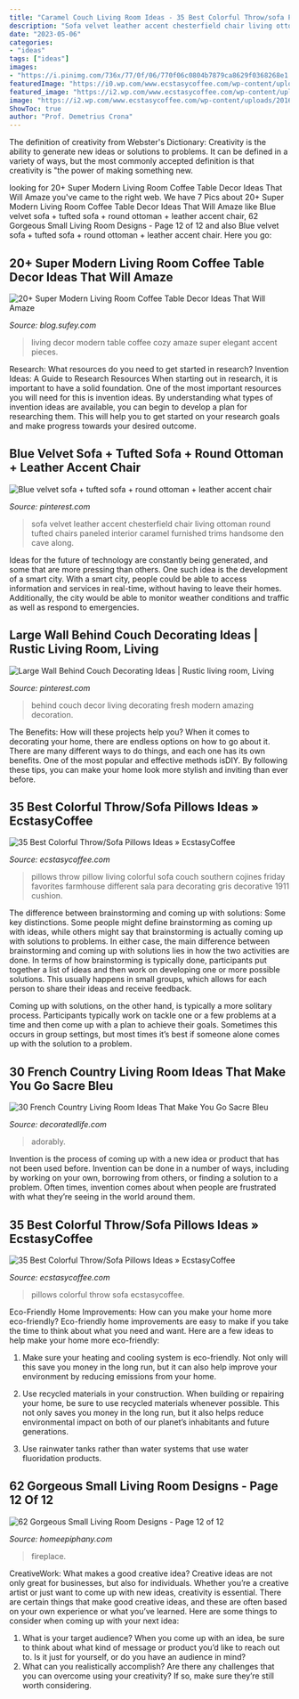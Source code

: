 ```yaml
---
title: "Caramel Couch Living Room Ideas - 35 Best Colorful Throw/sofa Pillows Ideas » Ecstasycoffee"
description: "Sofa velvet leather accent chesterfield chair living ottoman round tufted chairs paneled interior caramel furnished trims handsome den cave along"
date: "2023-05-06"
categories:
- "ideas"
tags: ["ideas"]
images:
- "https://i.pinimg.com/736x/77/0f/06/770f06c0804b7879ca8629f0368268e1.jpg"
featuredImage: "https://i0.wp.com/www.ecstasycoffee.com/wp-content/uploads/2016/10/Colorful-Throw-Pillows-40.jpg"
featured_image: "https://i2.wp.com/www.ecstasycoffee.com/wp-content/uploads/2016/10/Colorful-Throw-Pillows-28.jpg?resize=534%2C800"
image: "https://i2.wp.com/www.ecstasycoffee.com/wp-content/uploads/2016/10/Colorful-Throw-Pillows-28.jpg?resize=534%2C800"
ShowToc: true
author: "Prof. Demetrius Crona"
---
```



The definition of creativity from Webster's Dictionary:
Creativity is the ability to generate new ideas or solutions to problems. It can be defined in a variety of ways, but the most commonly accepted definition is that creativity is "the power of making something new.

	

		
looking for 20+ Super Modern Living Room Coffee Table Decor Ideas That Will Amaze you've came to the right web. We have 7 Pics about 20+ Super Modern Living Room Coffee Table Decor Ideas That Will Amaze like Blue velvet sofa + tufted sofa + round ottoman + leather accent chair, 62 Gorgeous Small Living Room Designs - Page 12 of 12 and also Blue velvet sofa + tufted sofa + round ottoman + leather accent chair. Here you go:
		
    
## 20+ Super Modern Living Room Coffee Table Decor Ideas That Will Amaze

<img loading=lazy src="http://cdn.architecturendesign.net/wp-content/uploads/2015/11/AD-09-modern-cozy-living-room-decor.jpg" onerror="this.onerror=null;this.src='https://tse1.mm.bing.net/th?id=OIP.I9RzrbrkWNa_uls79UX0jgHaLG&amp;pid=15.1';" alt="20+ Super Modern Living Room Coffee Table Decor Ideas That Will Amaze">

_Source: blog.sufey.com_

>living decor modern table coffee cozy amaze super elegant accent pieces. 

	

Research: What resources do you need to get started in research?
Invention Ideas: A Guide to Research Resources
When starting out in research, it is important to have a solid foundation. One of the most important resources you will need for this is invention ideas. By understanding what types of invention ideas are available, you can begin to develop a plan for researching them. This will help you to get started on your research goals and make progress towards your desired outcome.

    
## Blue Velvet Sofa + Tufted Sofa + Round Ottoman + Leather Accent Chair

<img loading=lazy src="https://i.pinimg.com/736x/82/3e/fa/823efaad4cb93d896d2c5ba841f177a5.jpg" onerror="this.onerror=null;this.src='https://tse2.mm.bing.net/th?id=OIP.yWozboU3z_TYoRik33fBxQHaKI&amp;pid=15.1';" alt="Blue velvet sofa + tufted sofa + round ottoman + leather accent chair">

_Source: pinterest.com_

>sofa velvet leather accent chesterfield chair living ottoman round tufted chairs paneled interior caramel furnished trims handsome den cave along. 

	

Ideas for the future of technology are constantly being generated, and some that are more pressing than others. One such idea is the development of a smart city. With a smart city, people could be able to access information and services in real-time, without having to leave their homes. Additionally, the city would be able to monitor weather conditions and traffic as well as respond to emergencies.

    
## Large Wall Behind Couch Decorating Ideas | Rustic Living Room, Living

<img loading=lazy src="https://i.pinimg.com/736x/77/0f/06/770f06c0804b7879ca8629f0368268e1.jpg" onerror="this.onerror=null;this.src='https://tse1.mm.bing.net/th?id=OIP.GNrIz1QT4CUfirL_Z1NbrgHaGn&amp;pid=15.1';" alt="Large Wall Behind Couch Decorating Ideas | Rustic living room, Living">

_Source: pinterest.com_

>behind couch decor living decorating fresh modern amazing decoration. 

	

The Benefits: How will these projects help you?
When it comes to decorating your home, there are endless options on how to go about it. There are many different ways to do things, and each one has its own benefits. One of the most popular and effective methods isDIY. By following these tips, you can make your home look more stylish and inviting than ever before.

    
## 35 Best Colorful Throw/Sofa Pillows Ideas » EcstasyCoffee

<img loading=lazy src="https://i2.wp.com/www.ecstasycoffee.com/wp-content/uploads/2016/10/Colorful-Throw-Pillows-28.jpg?resize=534%2C800" onerror="this.onerror=null;this.src='https://tse4.mm.bing.net/th?id=OIP.fLu_q_STbqkLVpjzM06MmAHaLG&amp;pid=15.1';" alt="35 Best Colorful Throw/Sofa Pillows Ideas » EcstasyCoffee">

_Source: ecstasycoffee.com_

>pillows throw pillow living colorful sofa couch southern cojines friday favorites farmhouse different sala para decorating gris decorative 1911 cushion. 

	

The difference between brainstorming and coming up with solutions: Some key distinctions.
Some people might define brainstorming as coming up with ideas, while others might say that brainstorming is actually coming up with solutions to problems. In either case, the main difference between brainstorming and coming up with solutions lies in how the two activities are done.
In terms of how brainstorming is typically done, participants put together a list of ideas and then work on developing one or more possible solutions. This usually happens in small groups, which allows for each person to share their ideas and receive feedback.

Coming up with solutions, on the other hand, is typically a more solitary process. Participants typically work on tackle one or a few problems at a time and then come up with a plan to achieve their goals. Sometimes this occurs in group settings, but most times it’s best if someone alone comes up with the solution to a problem.

    
## 30 French Country Living Room Ideas That Make You Go Sacre Bleu

<img loading=lazy src="https://decoratedlife.com/wp-content/uploads/2020/04/28.-An-Adorably-Red-and-White-Living-Room.jpg" onerror="this.onerror=null;this.src='https://tse3.mm.bing.net/th?id=OIP.b_ZLHDcgq5hbubPfhHllEQHaLH&amp;pid=15.1';" alt="30 French Country Living Room Ideas That Make You Go Sacre Bleu">

_Source: decoratedlife.com_

>adorably. 

	

Invention is the process of coming up with a new idea or product that has not been used before. Invention can be done in a number of ways, including by working on your own, borrowing from others, or finding a solution to a problem. Often times, invention comes about when people are frustrated with what they’re seeing in the world around them.

    
## 35 Best Colorful Throw/Sofa Pillows Ideas » EcstasyCoffee

<img loading=lazy src="https://i0.wp.com/www.ecstasycoffee.com/wp-content/uploads/2016/10/Colorful-Throw-Pillows-40.jpg" onerror="this.onerror=null;this.src='https://tse1.mm.bing.net/th?id=OIP.njlpDR-L0UDbKEkRACwKvgHaLL&amp;pid=15.1';" alt="35 Best Colorful Throw/Sofa Pillows Ideas » EcstasyCoffee">

_Source: ecstasycoffee.com_

>pillows colorful throw sofa ecstasycoffee. 

	

Eco-Friendly Home Improvements: How can you make your home more eco-friendly?
Eco-friendly home improvements are easy to make if you take the time to think about what you need and want. Here are a few ideas to help make your home more eco-friendly:
1. Make sure your heating and cooling system is eco-friendly. Not only will this save you money in the long run, but it can also help improve your environment by reducing emissions from your home.

2. Use recycled materials in your construction. When building or repairing your home, be sure to use recycled materials whenever possible. This not only saves you money in the long run, but it also helps reduce environmental impact on both of our planet’s inhabitants and future generations.

3. Use rainwater tanks rather than water systems that use water fluoridation products.

    
## 62 Gorgeous Small Living Room Designs - Page 12 Of 12

<img loading=lazy src="https://homeepiphany.com/wp-content/uploads/2015/09/62-Gorgeous-Small-Living-Room-Designs-61.jpg" onerror="this.onerror=null;this.src='https://tse1.mm.bing.net/th?id=OIP.RruZvMxUtpAbzCXTP8YWrAHaHa&amp;pid=15.1';" alt="62 Gorgeous Small Living Room Designs - Page 12 of 12">

_Source: homeepiphany.com_

>fireplace. 

	

CreativeWork: What makes a good creative idea?
Creative ideas are not only great for businesses, but also for individuals. Whether you’re a creative artist or just want to come up with new ideas, creativity is essential. There are certain things that make good creative ideas, and these are often based on your own experience or what you’ve learned. Here are some things to consider when coming up with your next idea: 
1) What is your target audience? When you come up with an idea, be sure to think about what kind of message or product you’d like to reach out to. Is it just for yourself, or do you have an audience in mind? 
2) What can you realistically accomplish? Are there any challenges that you can overcome using your creativity? If so, make sure they’re still worth considering.

